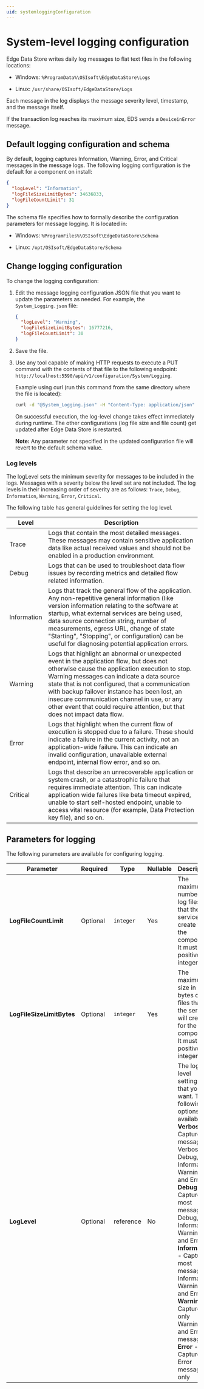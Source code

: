 ```yaml
---
uid: systemloggingConfiguration
---
```


# System-level logging configuration

Edge Data Store writes daily log messages to flat text files in the following locations:

  - Windows: `%ProgramData%\OSIsoft\EdgeDataStore\Logs`

  - Linux: `/usr/share/OSIsoft/EdgeDataStore/Logs`

Each message in the log displays the message severity level, timestamp, and the message itself. 

If the transaction log reaches its maximum size, EDS sends a `DeviceinError` message.

## Default logging configuration and schema

By default, logging captures Information, Warning, Error, and Critical messages in the message logs.
The following logging configuration is the default for a component on install:

```json
{
  "logLevel": "Information",
  "logFileSizeLimitBytes": 34636833,
  "logFileCountLimit": 31   
}
```

The schema file specifies how to formally describe the configuration parameters for message logging. It is located in:

  - Windows: `%ProgramFiles%\OSIsoft\EdgeDataStore\Schema`

  - Linux: `/opt/OSIsoft/EdgeDataStore/Schema`

## Change logging configuration

To change the logging configuration:

1. Edit the message logging configuration JSON file that you want to update the parameters as needed. For example, the `System_Logging.json` file:

    ```json
    {
      "logLevel": "Warning",
      "logFileSizeLimitBytes": 16777216,
      "logFileCountLimit": 30   
    }
    ```

1. Save the file.

1. Use any tool capable of making HTTP requests to execute a PUT command with the contents of that file to the following endpoint: `http://localhost:5590/api/v1/configuration/System/Logging`.

      Example using curl (run this command from the same directory where the file is located):

      ```bash
      curl -d "@System_Logging.json" -H "Content-Type: application/json" -X PUT http://localhost:5590/api/v1/configuration/System/Logging
      ```

    On successful execution, the log-level change takes effect immediately during runtime. The other configurations (log file size and file count) get updated after Edge Data Store is restarted.

    **Note:**  Any parameter not specified in the updated configuration file will revert to the default schema value.

### Log levels

The logLevel sets the minimum severity for messages to be included in the logs. Messages with a severity below the level set are not included. The log levels in their increasing order of severity are as follows: `Trace`, `Debug`, `Information`, `Warning`, `Error`, `Critical`.

The following table has general guidelines for setting the log level.

| **Level**                | **Description**|
|--------------------------|-----------|
|Trace         | Logs that contain the most detailed messages. These messages may contain sensitive application data like actual received values and should not be enabled in a production environment. |
| Debug | Logs that can be used to troubleshoot data flow issues by recording metrics and detailed flow related information. |
| Information | Logs that track the general flow of the application. Any non-repetitive general information (like version information relating to the software at startup, what external services are being used, data source connection string, number of measurements, egress URL, change of state "Starting", "Stopping", or configuration) can be useful for diagnosing potential application errors.  |
| Warning | Logs that highlight an abnormal or unexpected event in the application flow, but does not otherwise cause the application execution to stop. Warning messages can indicate a data source state that is not configured, that a communication with backup failover instance has been lost, an insecure communication channel in use, or any other event that could require attention, but that does not impact data flow. |
| Error | Logs that highlight when the current flow of execution is stopped due to a failure. These should indicate a failure in the current activity, not an application-wide failure. This can indicate an invalid configuration, unavailable external endpoint, internal flow error, and so on.|
| Critical | Logs that describe an unrecoverable application or system crash, or a catastrophic failure that requires immediate attention. This can indicate application wide failures like beta timeout expired, unable to start self-hosted endpoint, unable to access vital resource (for example, Data Protection key file), and so on. |

## Parameters for logging

The following parameters are available for configuring logging.

| Parameter                   | Required | Type      | Nullable | Description |
| --------------------------- | ---------| --------  | -------- | ----------- |
| **LogFileCountLimit**       | Optional | `integer` | Yes      | The maximum number of log files that the service will create for the component. It must be a positive integer.             |
| **LogFileSizeLimitBytes**   | Optional | `integer` | Yes      | The maximum size in bytes of log files that the service will create for the component. It must be a positive integer.             |
| **LogLevel**                | Optional | reference | No       | The log level settings that you want. The following options are available: <br> **Verbose** - Captures all messages: Verbose, Debug, Information, Warning and Error <br> **Debug** - Captures most messages: Debug, Information, Warning and Error <br> **Information** - Captures most messages: Information, Warning and Error <br> **Warning** - Captures only Warning and Error messages <br> **Error** - Captures Error messages only |
